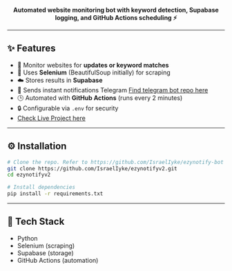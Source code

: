 <p align="center">
  <b>Automated website monitoring bot with keyword detection, Supabase logging, and GitHub Actions scheduling ⚡</b>
</p>

---

## ✨ Features
- 🔎 Monitor websites for **updates or keyword matches**
- 📡 Uses **Selenium** (BeautifulSoup initially) for scraping
- ☁️ Stores results in **Supabase**
- 🔔 Sends instant notifications Telegram [Find telegram bot repo here](https://github.com/IsraelIyke/ezynotify-bot)
- 🕒 Automated with **GitHub Actions** (runs every 2 minutes)
- 🔒 Configurable via `.env` for security
- [Check Live Project here](https://t.me/ezynotify_bot)

---

## ⚙️ Installation

```bash
# Clone the repo. Refer to https://github.com/IsraelIyke/ezynotify-bot for the 2nd part of the bot. This part only hosts the github action yml
git clone https://github.com/IsraelIyke/ezynotifyv2.git
cd ezynotifyv2

# Install dependencies
pip install -r requirements.txt
```

---

## 🧩 Tech Stack
- Python
- Selenium (scraping)
- Supabase (storage)
- GitHub Actions (automation)
